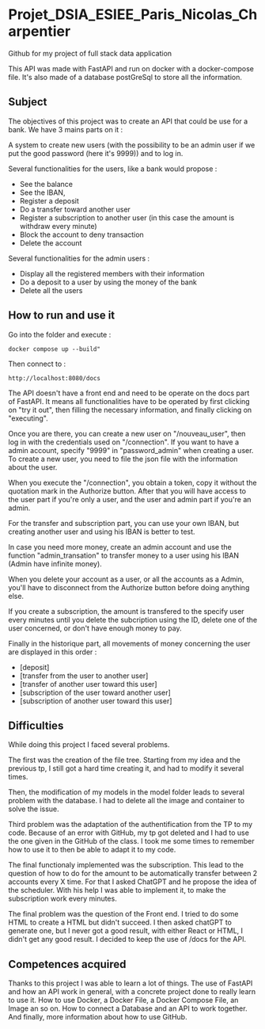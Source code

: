 # Projet_DSIA_ESIEE_Paris_Nicolas_Charpentier
 Github for my project of full stack data application
 
 This API was made with FastAPI and run on docker with a docker-compose file. It's also made of a database postGreSql to store all the information.

## Subject
The objectives of this project was to create an API that could be use for a bank. We have 3 mains parts on it : 
 
A system to create new users (with the possibility to be an admin user if we put the good password (here it's 9999)) and to log in.

Several functionalities for the users, like a bank would propose :
   - See the balance
   - See the IBAN,
   - Register a deposit
   - Do a transfer toward another user
   - Register a subscription to another user (in this case the amount is withdraw every minute)
   - Block the account to deny transaction
   - Delete the account

 Several functionalities for the admin users :
 - Display all the registered members with their information
 - Do a deposit to a user by using the money of the bank
 - Delete all the users

 
## How to run and use it
 Go into the folder and execute :
 ```
 docker compose up --build"
 ```

Then connect to :

 ```
http://localhost:8080/docs
 ```
The API doesn't have a front end and need to be operate on the docs part of FastAPI. It means all functionalities have to be operated by first clicking on "try it out", then filling the necessary information, and finally clicking on "executing".

Once you are there, you can create a new user on "/nouveau_user", then log in with the credentials used on "/connection". If you want to have a admin account, specify "9999" in "password_admin" when creating a user.
To create a new user, you need to file the json file with the information about the user.

When you execute the "/connection", you obtain a token, copy it without the quotation mark in the Authorize button. After that you will have access to the user part if you're only a user, and the user and admin part if you're an admin.

For the transfer and subscription part, you can use your own IBAN, but creating another user and using his IBAN is better to test.

In case you need more money, create an admin account and use the function "admin_transation" to transfer money to a user using his IBAN (Admin have infinite money).

When you delete your account as a user, or all the accounts as a Admin, you'll have to disconnect from the Authorize button before doing anything else.

If you create a subscription, the amount is transfered to the specify user every minutes until you delete the subcription using the ID, delete one of the user concerned, or don't have enough money to pay.

Finally in the historique part, all movements of money concerning the user are displayed in this order : 
- [deposit]
- [transfer from the user to another user]
- [transfer of another user toward this user]
- [subscription of the user toward another user]
- [subscription of another user toward this user]

## Difficulties

While doing this project I faced several problems.

The first was the creation of the file tree. Starting from my idea and the previous tp, I still got a hard time creating it, and had to modify it several times.

Then, the modification of my models in the model folder leads to several problem with the database. I had to delete all the image and container to solve the issue.

Third problem was the adaptation of the authentification from the TP to my code. Because of an error with GitHub, my tp got deleted and I had to use the one given in the GitHub of the class. I took me some times to remember how to use it to then be able to adapt it to my code.

The final functionaly implemented was the subscription. This lead to the question of how to do for the amount to be automatically transfer between 2 accounts every X time. For that I asked ChatGPT and he propose the idea of the scheduler. With his help I was able to implement it, to make the subscription work every minutes.

The final problem was the question of the Front end. I tried to do some HTML to create a HTML but didn't succeed. I then asked chatGPT to generate one, but I never got a good result, with either React or HTML, I didn't get any good result. I decided to keep the use of /docs for the API.

## Competences acquired

Thanks to this project I was able to learn a lot of things. The use of FastAPI and how an API work in general, with a concrete project done to really learn to use it. How to use Docker, a Docker File, a Docker Compose File, an Image an so on. How to connect a Database and an API to work together. And finally, more information about how to use GitHub.
